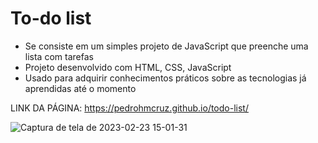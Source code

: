 # To-do list

<ul>
  <li>Se consiste em um simples projeto de JavaScript que preenche uma lista com tarefas</li>
  <li>Projeto desenvolvido com HTML, CSS, JavaScript</li>
  <li>Usado para adquirir conhecimentos práticos sobre as tecnologias já aprendidas até o momento</li>
</ul>

LINK DA PÁGINA: https://pedrohmcruz.github.io/todo-list/

![Captura de tela de 2023-02-23 15-01-31](https://user-images.githubusercontent.com/96451066/220991771-32ffb011-0596-42f9-8eb9-60a14166e219.png)
